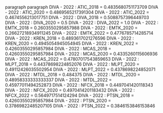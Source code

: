 paragraph
paragraph
DIVA - 2022 : ATIC_2018 = 0.4835680751173709
DIVA - 2022 : ATIC_2020 = 0.4869565217391304
DIVA - 2022 : ATIC_2022 = 0.4674556213017751
DIVA - 2022 : DIVA_2018 = 0.5088757396449703
DIVA - 2022 : DIVA_2020 = 0.5
DIVA - 2022 : DIVA_2022 = 1.0
DIVA - 2022 : EMTK_2018 = 0.2603550295857988
DIVA - 2022 : EMTK_2020 = 0.26627218934911245
DIVA - 2022 : EMTK_2022 = 0.4776785714285714
DIVA - 2022 : KREN_2018 = 0.4893617021276596
DIVA - 2022 : KREN_2020 = 0.4945054945054945
DIVA - 2022 : KREN_2022 = 0.42603550295857984
DIVA - 2022 : MCAS_2018 = 0.42603550295857984
DIVA - 2022 : MCAS_2020 = 0.4335260115606936
DIVA - 2022 : MCAS_2022 = 0.47807017543859653
DIVA - 2022 : MLPT_2018 = 0.44378698224852076
DIVA - 2022 : MLPT_2020 = 0.49112426035502954
DIVA - 2022 : MLPT_2022 = 0.4378698224852071
DIVA - 2022 : MTDL_2018 = 0.484375
DIVA - 2022 : MTDL_2020 = 0.48958333333333337
DIVA - 2022 : MTDL_2022 = 0.45977011494252873
DIVA - 2022 : NFCX_2018 = 0.4497041420118343
DIVA - 2022 : NFCX_2020 = 0.4970414201183432
DIVA - 2022 : NFCX_2022 = 0.5649717514124294
DIVA - 2022 : PTSN_2018 = 0.42603550295857984
DIVA - 2022 : PTSN_2020 = 0.37869822485207105
DIVA - 2022 : PTSN_2022 = 0.3846153846153846
